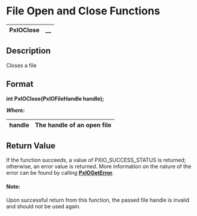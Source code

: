 # File Open and Close Functions 

**PxIOClose** |  **__**  
---|---  
  
## Description

Closes a file

## Format

**int** **PxIOClose(PxIOFileHandle handle);**

**_Where:_**

**handle** |  The handle of an open file  
---|---  
  
## Return Value

If the function succeeds, a value of PXIO_SUCCESS_STATUS is returned; otherwise, an error value is returned. More information on the nature of the error can be found by calling **[PxIOGetError](../Error%20Functions/PxIOGetError.md)**.

#### **Note:**  
Upon successful return from this function, the passed file handle is invalid and should not be used again.
